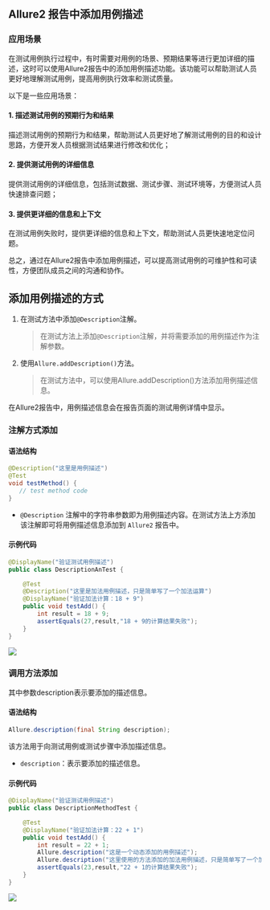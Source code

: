 ## Allure2 报告中添加用例描述


### 应用场景

在测试用例执行过程中，有时需要对用例的场景、预期结果等进行更加详细的描述，这时可以使用Allure2报告中的添加用例描述功能。该功能可以帮助测试人员更好地理解测试用例，提高用例执行效率和测试质量。

以下是一些应用场景：

#### 1. 描述测试用例的预期行为和结果

描述测试用例的预期行为和结果，帮助测试人员更好地了解测试用例的目的和设计思路，方便开发人员根据测试结果进行修改和优化；

#### 2. 提供测试用例的详细信息

提供测试用例的详细信息，包括测试数据、测试步骤、测试环境等，方便测试人员快速排查问题；

#### 3. 提供更详细的信息和上下文

在测试用例失败时，提供更详细的信息和上下文，帮助测试人员更快速地定位问题。

总之，通过在Allure2报告中添加用例描述，可以提高测试用例的可维护性和可读性，方便团队成员之间的沟通和协作。

## 添加用例描述的方式

1. 在测试方法中添加`@Description`注解。

    >在测试方法上添加`@Description`注解，并将需要添加的用例描述作为注解参数。
    
2. 使用`Allure.addDescription()`方法。
    >在测试方法中，可以使用Allure.addDescription()方法添加用例描述信息。

在Allure2报告中，用例描述信息会在报告页面的测试用例详情中显示。


### 注解方式添加

#### 语法结构

```java
@Description("这里是用例描述")
@Test
void testMethod() {
   // test method code
}
```
- `@Description` 注解中的字符串参数即为用例描述内容。在测试方法上方添加该注解即可将用例描述信息添加到 `Allure2` 报告中。





#### 示例代码

```java
@DisplayName("验证测试用例描述")
public class DescriptionAnTest {

    @Test
    @Description("这里是加法用例描述，只是简单写了一个加法运算")
    @DisplayName("验证加法计算：18 + 9")
    public void testAdd() {
        int result = 18 + 9;
        assertEquals(27,result,"18 + 9的计算结果失败");
    }
}
```

![](https://cdn.jsdelivr.net/gh/TesterDevSoul/pic/manual/20230315173709.png)


### 调用方法添加

其中参数description表示要添加的描述信息。

#### 语法结构

```java
Allure.description(final String description);
```

该方法用于向测试用例或测试步骤中添加描述信息。

- `description`：表示要添加的描述信息。


#### 示例代码

```java
@DisplayName("验证测试用例描述")
public class DescriptionMethodTest {

    @Test
    @DisplayName("验证加法计算：22 + 1")
    public void testAdd() {
        int result = 22 + 1;
        Allure.description("这是一个动态添加的用例描述");
        Allure.description("这里使用的方法添加的加法用例描述，只是简单写了一个加法运算");
        assertEquals(23,result,"22 + 1的计算结果失败");
    }
}
```
![](https://cdn.jsdelivr.net/gh/TesterDevSoul/pic/manual/20230315173619.png)

